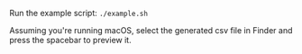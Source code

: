 Run the example script:
`./example.sh`

Assuming you're running macOS, select the generated csv file in Finder and press the spacebar to
preview it.
